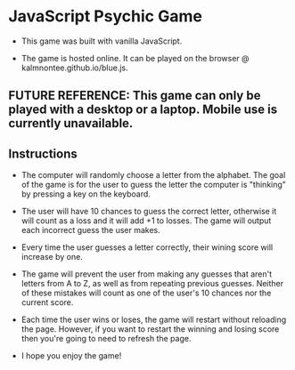 # JavaScript Psychic Game

* This game was built with vanilla JavaScript.

* The game is hosted online. It can be played on the browser @ kalmnontee.github.io/blue.js.

## FUTURE REFERENCE: This game can only be played with a desktop or a laptop. Mobile use is currently unavailable.

## Instructions
* The computer will randomly choose a letter from the alphabet. The goal of the game is for the user to guess the letter the computer is "thinking" by pressing a key on the keyboard.

* The user will have 10 chances to guess the correct letter, otherwise it will count as a loss and it will add +1 to losses. The game will output each incorrect guess the user makes.

* Every time the user guesses a letter correctly, their wining score will increase by one.

* The game will prevent the user from making any guesses that aren't letters from A to Z, as well as from repeating previous guesses. Neither of these mistakes will count as one of the user's 10 chances nor the current score.

* Each time the user wins or loses, the game will restart without reloading the page. However, if you want to restart the winning and losing score then you're going to need to refresh the page.

* I hope you enjoy the game!
